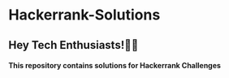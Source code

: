 # Hackerrank-Solutions
<h2>Hey Tech Enthusiasts!👋🏻</h2>
<h4>This repository contains solutions for Hackerrank Challenges</h4>
